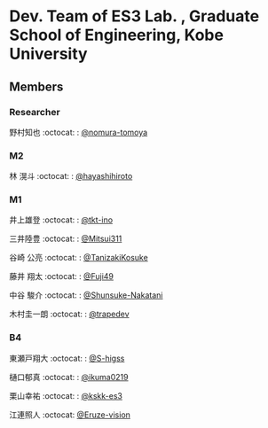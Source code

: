 # Dev. Team of ES3 Lab. , Graduate School of Engineering, Kobe University
## Members

### Researcher

野村知也 :octocat: : [@nomura-tomoya](https://github.com/nomura-tomoya)

### M2

林 滉斗	:octocat: : [@hayashihiroto](https://github.com/hayashihiroto)

### M1

井上雄登 :octocat: : [@tkt-ino](https://github.com/tkt-ino)

三井陸豊 :octocat: : [@Mitsui311](https://github.com/Mitsui311)

谷崎 公亮 :octocat: : [@TanizakiKosuke](https://github.com/TanizakiKosuke)

藤井 翔太 :octocat: : [@Fuji49](https://github.com/Fuji49)

中谷 駿介 :octocat: : [@Shunsuke-Nakatani](https://github.com/Shunsuke-Nakatani)

木村圭一朗 :octocat: : [@trapedev](https://github.com/trapedev)

### B4
東瀬戸翔大 :octocat: : [@S-higss](https://github.com/S-higss)

樋口郁真 :octocat: : [@ikuma0219](https://github.com/ikuma0219)

栗山幸祐 :octocat: : [@kskk-es3](https://github.com/kskk-es3)

江連照人 :octocat: [@Eruze-vision](https://github.com/Eruze-vision)
